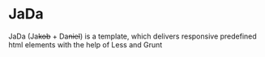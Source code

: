 # JaDa
JaDa (Ja~~kob~~ + Da~~niel~~) is a template, which delivers responsive predefined html elements with the help of Less and Grunt
